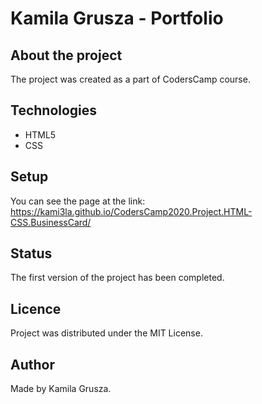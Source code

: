 # Kamila Grusza - Portfolio
 
## About the project
The project was created as a part of CodersCamp course. 

## Technologies
- HTML5
- CSS

## Setup
You can see the page at the link: https://kami3la.github.io/CodersCamp2020.Project.HTML-CSS.BusinessCard/

## Status
The first version of the project has been completed.

## Licence 
Project was distributed under the MIT License. 

## Author
Made by Kamila Grusza.
